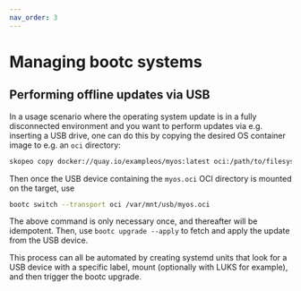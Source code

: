 ```yaml
---
nav_order: 3
---
```


# Managing bootc systems

## Performing offline updates via USB

In a usage scenario where the operating system update is in a fully
disconnected environment and you want to perform updates via e.g. inserting
a USB drive, one can do this by copying the desired OS container image to
e.g. an `oci` directory:

```bash
skopeo copy docker://quay.io/exampleos/myos:latest oci:/path/to/filesystem/myos.oci
```

Then once the USB device containing the `myos.oci` OCI directory is mounted
on the target, use

```bash
bootc switch --transport oci /var/mnt/usb/myos.oci
```

The above command is only necessary once, and thereafter will be idempotent.
Then, use `bootc upgrade --apply` to fetch and apply the update from the USB device.

This process can all be automated by creating systemd
units that look for a USB device with a specific label, mount (optionally with LUKS
for example), and then trigger the bootc upgrade.
